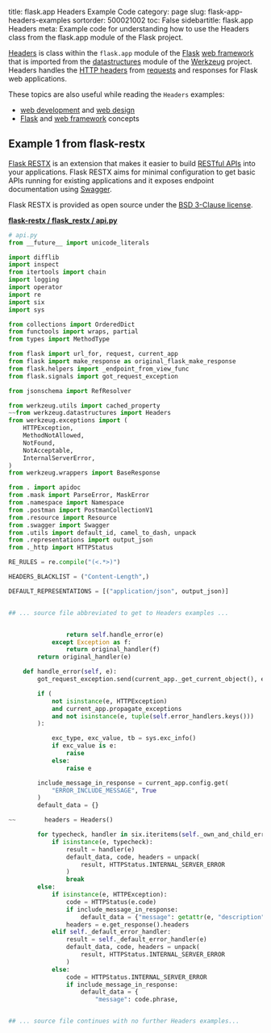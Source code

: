 title: flask.app Headers Example Code
category: page
slug: flask-app-headers-examples
sortorder: 500021002
toc: False
sidebartitle: flask.app Headers
meta: Example code for understanding how to use the Headers class from the flask.app module of the Flask project.


[Headers](https://github.com/pallets/flask/blob/master/src/flask/app.py)
is class within the `flask.app` module of the [Flask](/flask.html)
[web framework](/web-frameworks.html) that is imported from the
[datastructures](https://github.com/pallets/werkzeug/blob/master/src/werkzeug/datastructures.py)
module of the [Werkzeug](https://palletsprojects.com/p/werkzeug/) project.
Headers handles the
[HTTP headers](https://developer.mozilla.org/en-US/docs/Web/HTTP/Headers)
from [requests](/flask-globals-request-examples.html) and responses for
Flask web applications.


These topics are also useful while reading the `Headers` examples:

* [web development](/web-development.html) and [web design](/web-design.html)
* [Flask](/flask.html) and [web framework](/web-frameworks.html) concepts


## Example 1 from flask-restx
[Flask RESTX](https://github.com/python-restx/flask-restx) is an
extension that makes it easier to build
[RESTful APIs](/application-programming-interfaces.html) into
your applications. Flask RESTX aims for minimal configuration to
get basic APIs running for existing applications and it exposes
endpoint documentation using [Swagger](https://swagger.io/).

Flask RESTX is provided as open source under the
[BSD  3-Clause license](https://github.com/python-restx/flask-restx/blob/master/LICENSE).

[**flask-restx / flask_restx / api.py**](https://github.com/python-restx/flask-restx/blob/master/flask_restx/./api.py)

```python
# api.py
from __future__ import unicode_literals

import difflib
import inspect
from itertools import chain
import logging
import operator
import re
import six
import sys

from collections import OrderedDict
from functools import wraps, partial
from types import MethodType

from flask import url_for, request, current_app
from flask import make_response as original_flask_make_response
from flask.helpers import _endpoint_from_view_func
from flask.signals import got_request_exception

from jsonschema import RefResolver

from werkzeug.utils import cached_property
~~from werkzeug.datastructures import Headers
from werkzeug.exceptions import (
    HTTPException,
    MethodNotAllowed,
    NotFound,
    NotAcceptable,
    InternalServerError,
)
from werkzeug.wrappers import BaseResponse

from . import apidoc
from .mask import ParseError, MaskError
from .namespace import Namespace
from .postman import PostmanCollectionV1
from .resource import Resource
from .swagger import Swagger
from .utils import default_id, camel_to_dash, unpack
from .representations import output_json
from ._http import HTTPStatus

RE_RULES = re.compile("(<.*>)")

HEADERS_BLACKLIST = ("Content-Length",)

DEFAULT_REPRESENTATIONS = [("application/json", output_json)]


## ... source file abbreviated to get to Headers examples ...


                return self.handle_error(e)
            except Exception as f:
                return original_handler(f)
        return original_handler(e)

    def handle_error(self, e):
        got_request_exception.send(current_app._get_current_object(), exception=e)

        if (
            not isinstance(e, HTTPException)
            and current_app.propagate_exceptions
            and not isinstance(e, tuple(self.error_handlers.keys()))
        ):

            exc_type, exc_value, tb = sys.exc_info()
            if exc_value is e:
                raise
            else:
                raise e

        include_message_in_response = current_app.config.get(
            "ERROR_INCLUDE_MESSAGE", True
        )
        default_data = {}

~~        headers = Headers()

        for typecheck, handler in six.iteritems(self._own_and_child_error_handlers):
            if isinstance(e, typecheck):
                result = handler(e)
                default_data, code, headers = unpack(
                    result, HTTPStatus.INTERNAL_SERVER_ERROR
                )
                break
        else:
            if isinstance(e, HTTPException):
                code = HTTPStatus(e.code)
                if include_message_in_response:
                    default_data = {"message": getattr(e, "description", code.phrase)}
                headers = e.get_response().headers
            elif self._default_error_handler:
                result = self._default_error_handler(e)
                default_data, code, headers = unpack(
                    result, HTTPStatus.INTERNAL_SERVER_ERROR
                )
            else:
                code = HTTPStatus.INTERNAL_SERVER_ERROR
                if include_message_in_response:
                    default_data = {
                        "message": code.phrase,


## ... source file continues with no further Headers examples...

```

